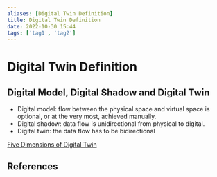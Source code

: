 ```yaml
---
aliases: [Digital Twin Definition]
title: Digital Twin Definition
date: 2022-10-30 15:44
tags: ['tag1', 'tag2']
---
```


# Digital Twin Definition

## Digital Model, Digital Shadow and Digital Twin
- Digital model:  flow between the physical space and virtual space is optional, or at the very most, achieved manually. 
- Digital shadow: data flow is unidirectional from physical to digital. 
- Digital twin: the data flow has to be bidirectional


[Five Dimensions of Digital Twin](digital-twin/five-dimensions-DT.md)



## References
